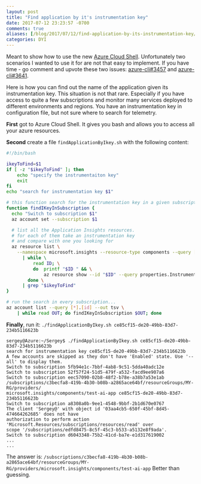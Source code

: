 ```yaml
---
layout: post
title: "Find application by it's instrumentation key"
date: 2017-07-12 23:23:57 -0700
comments: true
aliases: [/blog/2017/07/12/find-application-by-its-instrumentation-key/]
categories: DYI
---
```

Meant to show how to use the new [Azure Cloud Shell](https://azure.microsoft.com/features/cloud-shell). Unfortunately two scenarios I wanted to use it for are not that easy to implement. If you have time - go comment and upvote these two issues: [azure-cli#3457](https://github.com/Azure/azure-cli/issues/3457) and [azure-cli#3641](https://github.com/Azure/azure-cli/issues/3641).

Here is how you can find out the name of the application given its instrumentation key. This situation is not that rare. Especially if you have access to quite a few subscriptions and monitor many services deployed to different environments and regions. You have an instrumentation key in configuration file, but not sure where to search for telemetry.

**First** got to Azure Cloud Shell. It gives you bash and allows you to access all your azure resources.

**Second** create a file `findApplicationByIkey.sh` with the following content:

``` bash
#!/bin/bash

ikeyToFind=$1
if [ -z "$ikeyToFind" ]; then
    echo "specify the instrumentaiton key"
    exit
fi
echo "search for instrumentation key $1"

# this function search for the instrumentation key in a given subscription
function findIKeyInSubscription {
  echo "Switch to subscription $1"
  az account set --subscription $1

  # list all the Application Insights resources.
  # for each of them take an instrumentation key 
  # and compare with one you looking for
  az resource list \
    --namespace microsoft.insights --resource-type components --query [*].[id] --out tsv \
      | while \
          read ID; \
          do  printf "$ID " && \
              az resource show --id "$ID" --query properties.InstrumentationKey --o tsv; \
        done \
      | grep "$ikeyToFind"
}

# run the search in every subscription...
az account list --query [*].[id] --out tsv \
    | while read OUT; do findIKeyInSubscription $OUT; done
```

**Finally**, run it: `./findApplicationByIkey.sh ce85cf15-de20-49bb-83d7-234b5116623b`

```
sergey@Azure:~/Sergey$ ./findApplicationByIkey.sh ce85cf15-de20-49bb-83d7-234b5116623b
search for instrumentation key ce85cf15-de20-49bb-83d7-234b5116623b
A few accounts are skipped as they don't have 'Enabled' state. Use '--all' to display them.
Switch to subscription 5fb94e1c-7bbf-4ab8-9c51-5dda40adc12e
Switch to subscription 52f57f24-51d5-479f-a532-facd9ee907a6
Switch to subscription eec57090-02b8-48f2-b78e-a38b7a53e1ab
/subscriptions/c3becfa8-419b-4b30-b08b-a2865ace64bf/resourceGroups/MY-RG/providers/
microsoft.insights/components/test-ai-app ce85cf15-de20-49bb-83d7-234b5116623b
Switch to subscription a8308a0b-9ee1-4548-9bbf-2b1d670e0767
The client 'Sergey@' with object id '03aa4cb5-650f-45bf-8d45-474664262685' does not have 
authorization to perform action 'Microsoft.Resources/subscriptions/resources/read' over 
scope '/subscriptions/edfd8475-8c5f-45c3-b533-a5132e8f9ada'.
Switch to subscription d6043348-75b2-41cd-ba7e-e1d317619002
...
...
```

The answer is: `/subscriptions/c3becfa8-419b-4b30-b08b-a2865ace64bf/resourceGroups/MY-RG/providers/microsoft.insights/components/test-ai-app` Better than guessing.
